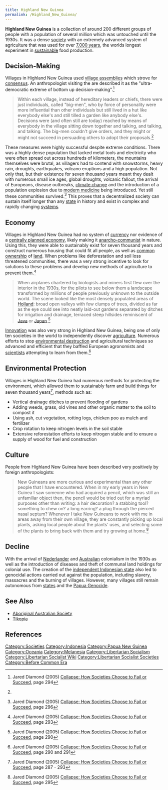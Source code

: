 ```yaml
---
title: Highland New Guinea
permalink: /Highland_New_Guinea/
---
```


**Highland New Guinea** is a collection of around 200 different groups
of people with a population of several million which was untouched until
the 1930s. It was a dense [society](List_of_Societies.md "wikilink") with
an extremely advanced system of agriculture that was used for over
[7,000 years](Timeline_of_Libertarian_Socialism.md "wikilink"), the worlds
longest experiment in [sustainable](Sustainability.md "wikilink") food
production.

## Decision-Making

Villages in Highland New Guinea used [village
assemblies](Democratic_Assembly.md "wikilink") which strove for
[consensus](consensus.md "wikilink"). An anthropologist visiting the are
described it as the "ultra-democratic extreme of bottom up
decision-making".[^1]

> Within each village, instead of hereditary leaders or chiefs, there
> were just individuals, called "big-men", who by force of personality
> were more influential than other individuals but still lived in a hut
> like everybody else's and still tilled a garden like anybody else's.
> Decisions were (and often still are today) reached by means of
> everybody in the village sitting down together and talking, and
> talking, and talking. The big-men couldn't give orders, and they might
> or might not succeed in persuading others to adopt their
> proposals.[^2]

These measures were highly successful despite extreme conditions. There
was a highly dense population that lacked metal tools and electricity
who were often spread out across hundreds of kilometers, the mountains
themselves were brutal, as villagers had to contend with snowstorms,
heavy rain, droughts, earthquakes, volcano eruptions and a high
population. Not only that, but their existence for seven thousand years
meant they dealt with numerous small ice ages, global droughts, volcanic
fallout, the arrival of Europeans, disease outbreaks, [climate
change](Climate_Change.md "wikilink") and the introduction of a population
explosion due to [modern medicine](Healthcare.md "wikilink") being
introduced. Yet still these communities survived.[^3] This proves that a
decentralized society can sustain itself longer than any
[state](state.md "wikilink") in history and exist in complex and rapidly
changing [systems](systems.md "wikilink").

## Economy

Villages in Highland New Guinea had no system of
[currency](Money.md "wikilink") nor evidence of a [centrally planned
economy](Central_Planning.md "wikilink"), likely making it
[anarcho-communist](Anarcho-Communism.md "wikilink") in nature. Using this,
they were able to sustainably exist for seven thousand years and
construct numerous housing that could fit all people, as well as [common
ownership](Commons.md "wikilink") of [land](land.md "wikilink"). When problems
like deforestation and soil loss threatened communities, there was a
very strong incentive to look for solutions to these problems and
develop new methods of agriculture to prevent them.[^4]

> When airplanes chartered by biologists and miners first flew over the
> interior in the 1930s, for the pilots to see below them a landscape
> transformed by millions of people previously unknown to the outside
> world. The scene looked like the most densely populated areas of
> [Holland](Netherlands.md "wikilink"): broad open valleys with few clumps
> of trees, divided as far as the eye could see into neatly laid-out
> gardens separated by ditches for irrigation and drainage, terraced
> steep hillsides reminiscent of [Java](Indonesia.md "wikilink") or
> [Japan](Japan.md "wikilink").[^5]

[Innovation](Innovation.md "wikilink") was also very strong in Highland New
Guinea, being one of only ten societies in the world to independently
discover [agriculture](agriculture.md "wikilink"). Numerous efforts to stop
[environmental destruction](Ecocide.md "wikilink") and agricultural
techniques so advanced and efficient that they baffled European
agronomists and [scientists](Science.md "wikilink") attempting to learn
from them.[^6]

## Environmental Protection

Villages in Highland New Guinea had numerous methods for protecting the
environment, which allowed them to sustainably farm and build things for
seven thousand years[^7], methods such as:

- Vertical drainage ditches to prevent flooding of gardens
- Adding weeds, grass, old vines and other organic matter to the soil to
  compost it
- Using ash, cut vegetation, rotting logs, chicken poo as mulch and
  fertilizer
- Crop rotation to keep nitrogen levels in the soil stable
- Extensive reforestation efforts to keep nitrogen stable and to ensure
  a supply of wood for fuel and construction

## Culture

People from Highland New Guinea have been described very positively by
foreign anthropologists:

> New Guineans are more curious and experimental than any other people
> that I have encountered. When in my early years in New Guinea I saw
> someone who had acquired a pencil, which was still an unfamiliar
> object then, the pencil would be tried out for a myriad purposes other
> than writing: a hair decoration? a stabbing tool? something to chew
> on? a long earring? a plug through the pierced nasal septum? Whenever
> I take New Guineans to work with me in areas away from their own
> village, they are constantly picking up local plants, asking local
> people about the plants' uses, and selecting some of the plants to
> bring back with them and try growing at home.[^8]

## Decline

With the arrival of [Nederlander](Kingdom_of_the_Nederlands.md "wikilink")
and [Australian](Commonwealth_of_Australia.md "wikilink") colonialism in
the 1930s as well as the introduction of diseases and theft of communal
land holdings for colonial use. The creation of the [independent
Indonesian state](Republic_of_Indonesia.md "wikilink") also led to
genocidal actions carried out against the population, including slavery,
massacres and the burning of villages. However, many villages still
remain autonomous from [states](State_(Polity).md "wikilink") and the
[Papua Genocide](Papua_Genocide.md "wikilink").

## See Also

- [Aboriginal Australian
  Society](Aboriginal_Australian_Society.md "wikilink")
- [Tikopia](Tikopia.md "wikilink")

## References

<references />

[Category:Societies](Category:Societies.md "wikilink")
[Category:Indonesia](Category:Indonesia.md "wikilink") [Category:Papua New
Guinea](Category:Papua_New_Guinea.md "wikilink")
[Category:Oceania](Category:Oceania.md "wikilink")
[Category:Melanesia](Category:Melanesia.md "wikilink")
[Category:Libertarian
Socialism](Category:Libertarian_Socialism.md "wikilink")
[Category:Libertarian Socialist
Wiki](Category:Libertarian_Socialist_Wiki.md "wikilink")
[Category:Libertarian Socialist
Societies](Category:Libertarian_Socialist_Societies.md "wikilink")
[Category:Before Common Era](Category:Before_Common_Era.md "wikilink")

[^1]: Jared Diamond (2005) [Collapse: How Societies Choose to Fail or
    Succeed](Collapse:_How_Societies_Choose_to_Fail_or_Succeed.md "wikilink"),
    page 294

[^2]:

[^3]: Jared Diamond (2005) [Collapse: How Societies Choose to Fail or
    Succeed](Collapse:_How_Societies_Choose_to_Fail_or_Succeed.md "wikilink"),
    page 296

[^4]: Jared Diamond (2005) [Collapse: How Societies Choose to Fail or
    Succeed](Collapse:_How_Societies_Choose_to_Fail_or_Succeed.md "wikilink"),
    page 293

[^5]: Jared Diamond (2005) [Collapse: How Societies Choose to Fail or
    Succeed](Collapse:_How_Societies_Choose_to_Fail_or_Succeed.md "wikilink"),
    page 290

[^6]: Jared Diamond (2005) [Collapse: How Societies Choose to Fail or
    Succeed](Collapse:_How_Societies_Choose_to_Fail_or_Succeed.md "wikilink"),
    page 290 and 291

[^7]: Jared Diamond (2005) [Collapse: How Societies Choose to Fail or
    Succeed](Collapse:_How_Societies_Choose_to_Fail_or_Succeed.md "wikilink"),
    page 287 - 293

[^8]: Jared Diamond (2005) [Collapse: How Societies Choose to Fail or
    Succeed](Collapse:_How_Societies_Choose_to_Fail_or_Succeed.md "wikilink"),
    page 295